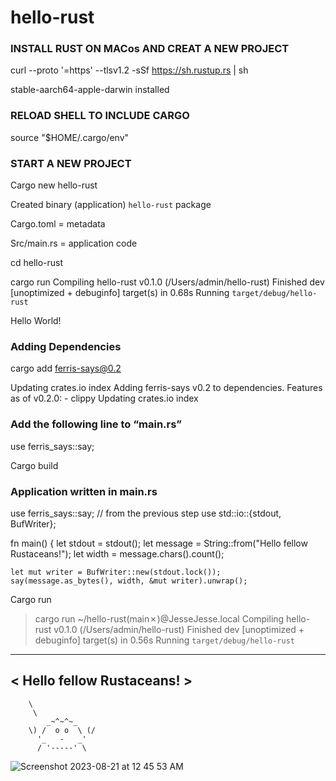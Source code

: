 # hello-rust
### INSTALL RUST ON MACos AND CREAT A NEW PROJECT

curl --proto '=https' --tlsv1.2 -sSf https://sh.rustup.rs | sh

 stable-aarch64-apple-darwin installed


### RELOAD SHELL TO INCLUDE CARGO

source "$HOME/.cargo/env"


### START A NEW PROJECT 

Cargo new hello-rust

 Created binary (application) `hello-rust` package

Cargo.toml = metadata

Src/main.rs = application code

cd hello-rust

cargo run
Compiling hello-rust v0.1.0 (/Users/admin/hello-rust)
    Finished dev [unoptimized + debuginfo] target(s) in 0.68s
     Running `target/debug/hello-rust`

Hello World!



### Adding Dependencies

cargo add ferris-says@0.2

 Updating crates.io index
      Adding ferris-says v0.2 to dependencies.
             Features as of v0.2.0:
             - clippy
    Updating crates.io index


### Add the following line to “main.rs”

use ferris_says::say;


Cargo build




### Application written in main.rs


use ferris_says::say; // from the previous step
use std::io::{stdout, BufWriter};

fn main() {
    let stdout = stdout();
    let message = String::from("Hello fellow Rustaceans!");
    let width = message.chars().count();

    let mut writer = BufWriter::new(stdout.lock());
    say(message.as_bytes(), width, &mut writer).unwrap();

    

Cargo run 

> cargo run                                                                                                                     ~/hello-rust(main✗)@JesseJesse.local
   Compiling hello-rust v0.1.0 (/Users/admin/hello-rust)
    Finished dev [unoptimized + debuginfo] target(s) in 0.56s
     Running `target/debug/hello-rust`
 __________________________
< Hello fellow Rustaceans! >
 --------------------------
        \
         \
            _~^~^~_
        \) /  o o  \ (/
          '_   -   _'
          / '-----' \
>                              

![Screenshot 2023-08-21 at 12 45 53 AM](https://github.com/sudo-self/hello-rust/assets/119916323/4a8def80-16e1-46ed-969f-1182d347426b)

